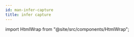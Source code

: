 ```yaml
---
id: man-infer-capture
title: infer capture
---
```


import HtmlWrap from "@site/src/components/HtmlWrap";

<HtmlWrap url="/man/1.0.0/infer-capture.1.html" />
